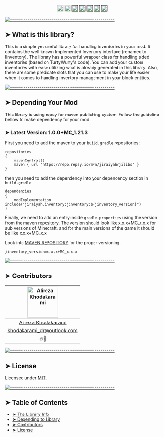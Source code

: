 <p align="center">
<a href="https://discord.gg/jEtwguzZ4R"><img alt="" src="https://img.shields.io/badge/Discord-Channel-blue" height="20"/></a>
<a href="https://www.youtube.com/@YourTradeMaster"><img alt="" src="https://img.shields.io/badge/Youtube-Channel-db2e73" height="20"/></a>
<a href=""><img alt="" src="https://img.shields.io/github/commit-activity/t/drkhodakarami/JInventory" height="20"/></a>
<a href=""><img alt="" src="https://img.shields.io/github/last-commit/drkhodakarami/JInventory" height="20"/></a>
<a href=""><img alt="" src="https://img.shields.io/github/downloads/drkhodakarami/JInventory/total" height="20"/></a>
<a href=""><img alt="" src="https://img.shields.io/github/license/drkhodakarami/JInventory" height="20"/></a>
<a href=""><img alt="" src="https://img.shields.io/badge/Maintained-YES-31ad31" height="20"/></a>
	</p>

[![-----------------------------------------------------](https://raw.githubusercontent.com/andreasbm/readme/master/assets/lines/rainbow.png)](#thelibrary)

## ➤ What is this library?

This is a simple yet useful library for handling inventories in your mod. It contains the well known Implemented Inventory interface (renamed to IInventory).
The library has a powerful wrapper class for handling sided inventories (based on TurtyWurty's code). You can add your custom inventories with ease utilizing
what is already generated in this library. Also, there are some predicate slots that you can use to make your life easier when it comes to handling inventory
management in your block entities.

[![-----------------------------------------------------](https://raw.githubusercontent.com/andreasbm/readme/master/assets/lines/rainbow.png)](#dependency)

## ➤ Depending Your Mod

This library is using repsy for maven publishing system. Follow the guideline bellow to make dependency for your mod.

### ➤ Latest Version: 1.0.0+MC_1.21.3

First you need to add the maven to your `build.gradle` repositories:

```Maven Repository
repositories 
{
	mavenCentral()
    maven { url 'https://repo.repsy.io/mvn/jiraiyah/jilibs' }
}
```

then you need to add the dependency into your dependency section in `build.gradle`

```dependencies
dependencies 
{
    modImplementation include("jiraiyah.inventory:jinventory:${jinventory_version}")
}
```

Finally, we need to add an entry inside `gradle.properties` using the version from the maven repository. The version should look like 
x.x.x+MC_x.x.x for sub versions of Minecraft, and for the main versions of the game it should be like x.x.x+MC_x.x

Look into [MAVEN REPOSITORY](https://repo.repsy.io/mvn/jiraiyah/jilibs/jiraiyah/inventory/) for the proper versioning.

```gradle.properties
jinventory_version=x.x.x+MC_x.x.x
```

[![-----------------------------------------------------](https://raw.githubusercontent.com/andreasbm/readme/master/assets/lines/rainbow.png)](#contributors)

## ➤ Contributors

| [<img alt="Alireza Khodakarami" src="https://avatars.githubusercontent.com/u/77685668?v=4" width="100">](https://www.youtube.com/@YourTradeMaster) |
|:--------------------------------------------------------------------------------------------------------------------------------------------------:|
|                                          [Alireza Khodakarami](https://www.youtube.com/@YourTradeMaster)                                           |
|                                          [khodakarami_dr@outlook.com](mailto:khodakarami_dr@outlook.com)                                           |
|                                                                        🔥🔧                                                                        |

[![-----------------------------------------------------](https://raw.githubusercontent.com/andreasbm/readme/master/assets/lines/rainbow.png)](#license)

## ➤ License

Licensed under [MIT](https://opensource.org/licenses/MIT).

[![-----------------------------------------------------](https://raw.githubusercontent.com/andreasbm/readme/master/assets/lines/rainbow.png)](#table-of-contents)

## ➤ Table of Contents

* [➤ The Library Info](#-thelibrary)
* [➤ Depending to Library](#-dependency)
* [➤ Contributors](#-contributors)
* [➤ License](#-license)
